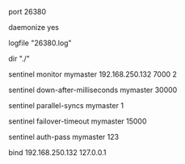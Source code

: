  port 26380

 daemonize yes
 
 logfile "26380.log"
 
 dir "./"
 
 sentinel monitor mymaster 192.168.250.132 7000 2
 
 sentinel down-after-milliseconds mymaster 30000
 
 sentinel parallel-syncs mymaster 1
 
 sentinel failover-timeout mymaster 15000
 
 sentinel auth-pass mymaster 123
 
 bind 192.168.250.132 127.0.0.1